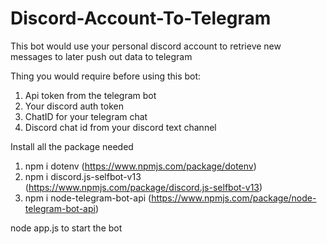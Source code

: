 # Discord-Account-To-Telegram
This bot would use your personal discord account to retrieve new messages to later push out data to telegram

Thing you would require before using this bot:

1. Api token from the telegram bot
2. Your discord auth token
3. ChatID for your telegram chat
4. Discord chat id from your discord text channel

Install all the package needed

1. npm i dotenv (https://www.npmjs.com/package/dotenv)
2. npm i discord.js-selfbot-v13 (https://www.npmjs.com/package/discord.js-selfbot-v13)
3. npm i node-telegram-bot-api (https://www.npmjs.com/package/node-telegram-bot-api)

node app.js to start the bot
